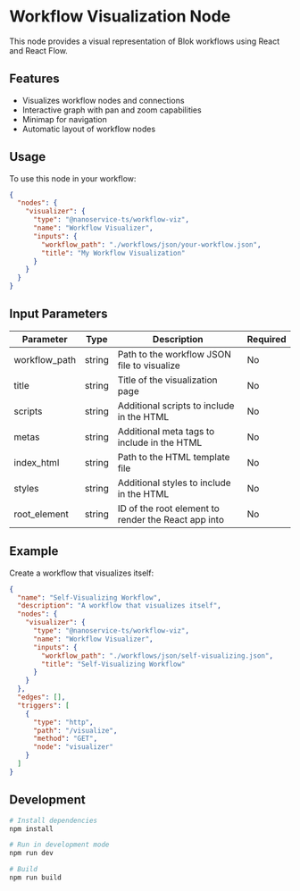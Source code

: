 # Workflow Visualization Node

This node provides a visual representation of Blok workflows using React and React Flow.

## Features

- Visualizes workflow nodes and connections
- Interactive graph with pan and zoom capabilities
- Minimap for navigation
- Automatic layout of workflow nodes

## Usage

To use this node in your workflow:

```json
{
  "nodes": {
    "visualizer": {
      "type": "@nanoservice-ts/workflow-viz",
      "name": "Workflow Visualizer",
      "inputs": {
        "workflow_path": "./workflows/json/your-workflow.json",
        "title": "My Workflow Visualization"
      }
    }
  }
}
```

## Input Parameters

| Parameter | Type | Description | Required |
|-----------|------|-------------|----------|
| workflow_path | string | Path to the workflow JSON file to visualize | No |
| title | string | Title of the visualization page | No |
| scripts | string | Additional scripts to include in the HTML | No |
| metas | string | Additional meta tags to include in the HTML | No |
| index_html | string | Path to the HTML template file | No |
| styles | string | Additional styles to include in the HTML | No |
| root_element | string | ID of the root element to render the React app into | No |

## Example

Create a workflow that visualizes itself:

```json
{
  "name": "Self-Visualizing Workflow",
  "description": "A workflow that visualizes itself",
  "nodes": {
    "visualizer": {
      "type": "@nanoservice-ts/workflow-viz",
      "name": "Workflow Visualizer",
      "inputs": {
        "workflow_path": "./workflows/json/self-visualizing.json",
        "title": "Self-Visualizing Workflow"
      }
    }
  },
  "edges": [],
  "triggers": [
    {
      "type": "http",
      "path": "/visualize",
      "method": "GET",
      "node": "visualizer"
    }
  ]
}
```

## Development

```bash
# Install dependencies
npm install

# Run in development mode
npm run dev

# Build
npm run build
```